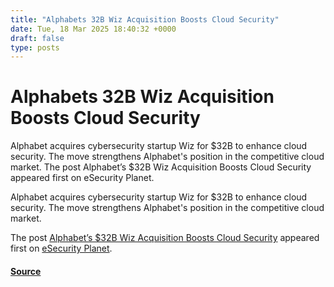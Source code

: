 ```yaml
---
title: "Alphabets 32B Wiz Acquisition Boosts Cloud Security"
date: Tue, 18 Mar 2025 18:40:32 +0000
draft: false
type: posts
---
```

# Alphabets 32B Wiz Acquisition Boosts Cloud Security





Alphabet acquires cybersecurity startup Wiz for $32B to enhance cloud security. The move strengthens Alphabet's position in the competitive cloud market. The post Alphabet’s $32B Wiz Acquisition Boosts Cloud Security appeared first on eSecurity Planet. 

Alphabet acquires cybersecurity startup Wiz for $32B to enhance cloud security. The move strengthens Alphabet's position in the competitive cloud market.

The post [Alphabet’s $32B Wiz Acquisition Boosts Cloud Security](https://www.esecurityplanet.com/cloud/alphabet-wiz-acquisition-cloud-security/) appeared first on [eSecurity Planet](https://www.esecurityplanet.com).

#### [Source](https://www.esecurityplanet.com/cloud/alphabet-wiz-acquisition-cloud-security/)

